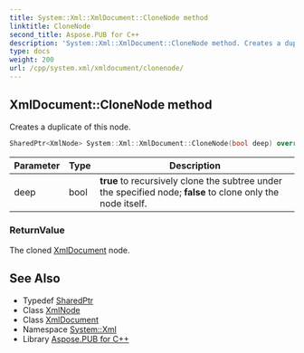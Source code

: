 ```yaml
---
title: System::Xml::XmlDocument::CloneNode method
linktitle: CloneNode
second_title: Aspose.PUB for C++
description: 'System::Xml::XmlDocument::CloneNode method. Creates a duplicate of this node in C++.'
type: docs
weight: 200
url: /cpp/system.xml/xmldocument/clonenode/
---
```

## XmlDocument::CloneNode method


Creates a duplicate of this node.

```cpp
SharedPtr<XmlNode> System::Xml::XmlDocument::CloneNode(bool deep) override
```


| Parameter | Type | Description |
| --- | --- | --- |
| deep | bool | **true** to recursively clone the subtree under the specified node; **false** to clone only the node itself. |

### ReturnValue

The cloned [XmlDocument](../) node.

## See Also

* Typedef [SharedPtr](../../../system/sharedptr/)
* Class [XmlNode](../../xmlnode/)
* Class [XmlDocument](../)
* Namespace [System::Xml](../../)
* Library [Aspose.PUB for C++](../../../)
